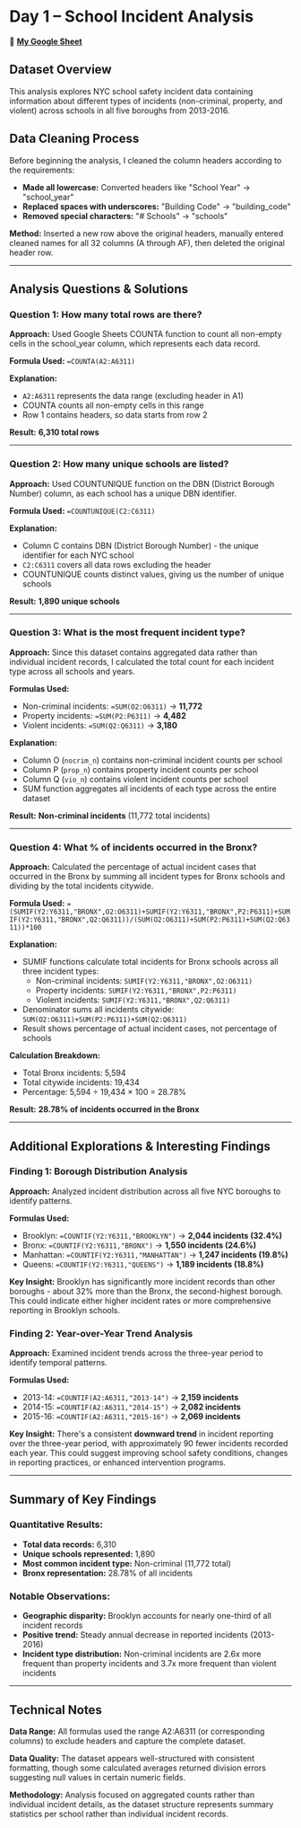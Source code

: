 # Day 1 – School Incident Analysis

🔗 **[My Google Sheet]([https://docs.google.com/spreadsheets/d/1MmHjvpX1gJ217gLekeJ8pzZklFOZHc_cIO881VA1970/edit?usp=sharing])**

## Dataset Overview
This analysis explores NYC school safety incident data containing information about different types of incidents (non-criminal, property, and violent) across schools in all five boroughs from 2013-2016.

## Data Cleaning Process
Before beginning the analysis, I cleaned the column headers according to the requirements:
- **Made all lowercase:** Converted headers like "School Year" → "school_year"
- **Replaced spaces with underscores:** "Building Code" → "building_code"
- **Removed special characters:** "# Schools" → "schools"

**Method:** Inserted a new row above the original headers, manually entered cleaned names for all 32 columns (A through AF), then deleted the original header row.

---

## Analysis Questions & Solutions

### Question 1: How many total rows are there?

**Approach:** Used Google Sheets COUNTA function to count all non-empty cells in the school_year column, which represents each data record.

**Formula Used:** `=COUNTA(A2:A6311)`

**Explanation:** 
- `A2:A6311` represents the data range (excluding header in A1)
- COUNTA counts all non-empty cells in this range
- Row 1 contains headers, so data starts from row 2

**Result:** **6,310 total rows**

---

### Question 2: How many unique schools are listed?

**Approach:** Used COUNTUNIQUE function on the DBN (District Borough Number) column, as each school has a unique DBN identifier.

**Formula Used:** `=COUNTUNIQUE(C2:C6311)`

**Explanation:**
- Column C contains DBN (District Borough Number) - the unique identifier for each NYC school
- `C2:C6311` covers all data rows excluding the header
- COUNTUNIQUE counts distinct values, giving us the number of unique schools

**Result:** **1,890 unique schools**

---

### Question 3: What is the most frequent incident type?

**Approach:** Since this dataset contains aggregated data rather than individual incident records, I calculated the total count for each incident type across all schools and years.

**Formulas Used:**
- Non-criminal incidents: `=SUM(O2:O6311)` → **11,772**
- Property incidents: `=SUM(P2:P6311)` → **4,482**
- Violent incidents: `=SUM(Q2:Q6311)` → **3,180**

**Explanation:**
- Column O (`nocrim_n`) contains non-criminal incident counts per school
- Column P (`prop_n`) contains property incident counts per school  
- Column Q (`vio_n`) contains violent incident counts per school
- SUM function aggregates all incidents of each type across the entire dataset

**Result:** **Non-criminal incidents** (11,772 total incidents)

---

### Question 4: What % of incidents occurred in the Bronx?

**Approach:** Calculated the percentage of actual incident cases that occurred in the Bronx by summing all incident types for Bronx schools and dividing by the total incidents citywide.

**Formula Used:** `=(SUMIF(Y2:Y6311,"BRONX",O2:O6311)+SUMIF(Y2:Y6311,"BRONX",P2:P6311)+SUMIF(Y2:Y6311,"BRONX",Q2:Q6311))/(SUM(O2:O6311)+SUM(P2:P6311)+SUM(Q2:Q6311))*100`

**Explanation:**
- SUMIF functions calculate total incidents for Bronx schools across all three incident types:
  - Non-criminal incidents: `SUMIF(Y2:Y6311,"BRONX",O2:O6311)`
  - Property incidents: `SUMIF(Y2:Y6311,"BRONX",P2:P6311)`
  - Violent incidents: `SUMIF(Y2:Y6311,"BRONX",Q2:Q6311)`
- Denominator sums all incidents citywide: `SUM(O2:O6311)+SUM(P2:P6311)+SUM(Q2:Q6311)`
- Result shows percentage of actual incident cases, not percentage of schools

**Calculation Breakdown:**
- Total Bronx incidents: 5,594
- Total citywide incidents: 19,434
- Percentage: 5,594 ÷ 19,434 × 100 = 28.78%

**Result:** **28.78% of incidents occurred in the Bronx**

---

## Additional Explorations & Interesting Findings

### Finding 1: Borough Distribution Analysis

**Approach:** Analyzed incident distribution across all five NYC boroughs to identify patterns.

**Formulas Used:**
- Brooklyn: `=COUNTIF(Y2:Y6311,"BROOKLYN")` → **2,044 incidents (32.4%)**
- Bronx: `=COUNTIF(Y2:Y6311,"BRONX")` → **1,550 incidents (24.6%)**
- Manhattan: `=COUNTIF(Y2:Y6311,"MANHATTAN")` → **1,247 incidents (19.8%)**
- Queens: `=COUNTIF(Y2:Y6311,"QUEENS")` → **1,189 incidents (18.8%)**

**Key Insight:** Brooklyn has significantly more incident records than other boroughs - about 32% more than the Bronx, the second-highest borough. This could indicate either higher incident rates or more comprehensive reporting in Brooklyn schools.

### Finding 2: Year-over-Year Trend Analysis

**Approach:** Examined incident trends across the three-year period to identify temporal patterns.

**Formulas Used:**
- 2013-14: `=COUNTIF(A2:A6311,"2013-14")` → **2,159 incidents**
- 2014-15: `=COUNTIF(A2:A6311,"2014-15")` → **2,082 incidents**
- 2015-16: `=COUNTIF(A2:A6311,"2015-16")` → **2,069 incidents**

**Key Insight:** There's a consistent **downward trend** in incident reporting over the three-year period, with approximately 90 fewer incidents recorded each year. This could suggest improving school safety conditions, changes in reporting practices, or enhanced intervention programs.

---

## Summary of Key Findings

### Quantitative Results:
- **Total data records:** 6,310
- **Unique schools represented:** 1,890
- **Most common incident type:** Non-criminal (11,772 total)
- **Bronx representation:** 28.78% of all incidents

### Notable Observations:
- **Geographic disparity:** Brooklyn accounts for nearly one-third of all incident records
- **Positive trend:** Steady annual decrease in reported incidents (2013-2016)
- **Incident type distribution:** Non-criminal incidents are 2.6x more frequent than property incidents and 3.7x more frequent than violent incidents

---

## Technical Notes

**Data Range:** All formulas used the range A2:A6311 (or corresponding columns) to exclude headers and capture the complete dataset.

**Data Quality:** The dataset appears well-structured with consistent formatting, though some calculated averages returned division errors suggesting null values in certain numeric fields.

**Methodology:** Analysis focused on aggregated counts rather than individual incident details, as the dataset structure represents summary statistics per school rather than individual incident records.
